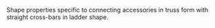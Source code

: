 Shape properties specific to connecting accessories in truss form with straight cross-bars in ladder shape.
